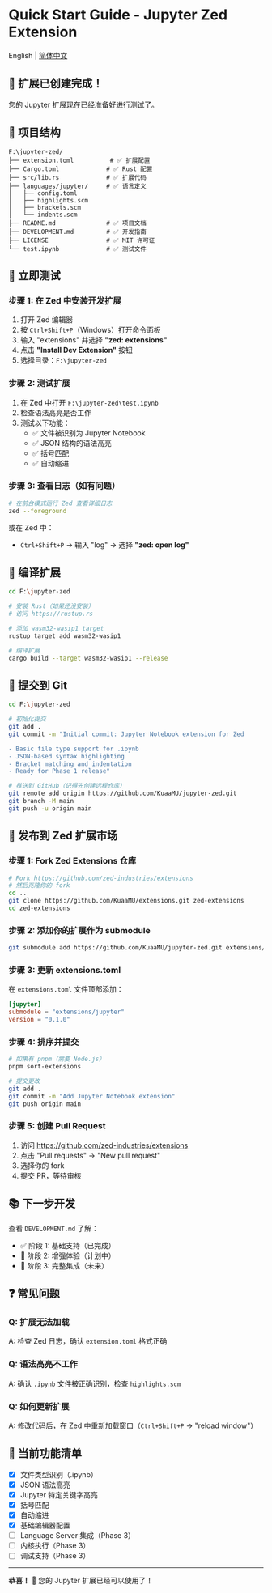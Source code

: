 # Quick Start Guide - Jupyter Zed Extension

English | [简体中文](QUICKSTART.zh-CN.md)

## 🎉 扩展已创建完成！

您的 Jupyter 扩展现在已经准备好进行测试了。

## 📁 项目结构

```
F:\jupyter-zed/
├── extension.toml          # ✅ 扩展配置
├── Cargo.toml             # ✅ Rust 配置
├── src/lib.rs             # ✅ 扩展代码
├── languages/jupyter/     # ✅ 语言定义
│   ├── config.toml
│   ├── highlights.scm
│   ├── brackets.scm
│   └── indents.scm
├── README.md              # ✅ 项目文档
├── DEVELOPMENT.md         # ✅ 开发指南
├── LICENSE                # ✅ MIT 许可证
└── test.ipynb             # ✅ 测试文件
```

## 🚀 立即测试

### 步骤 1: 在 Zed 中安装开发扩展

1. 打开 Zed 编辑器
2. 按 `Ctrl+Shift+P`（Windows）打开命令面板
3. 输入 "extensions" 并选择 **"zed: extensions"**
4. 点击 **"Install Dev Extension"** 按钮
5. 选择目录：`F:\jupyter-zed`

### 步骤 2: 测试扩展

1. 在 Zed 中打开 `F:\jupyter-zed\test.ipynb`
2. 检查语法高亮是否工作
3. 测试以下功能：
   - ✅ 文件被识别为 Jupyter Notebook
   - ✅ JSON 结构的语法高亮
   - ✅ 括号匹配
   - ✅ 自动缩进

### 步骤 3: 查看日志（如有问题）

```bash
# 在前台模式运行 Zed 查看详细日志
zed --foreground
```

或在 Zed 中：
- `Ctrl+Shift+P` → 输入 "log" → 选择 **"zed: open log"**

## 🔧 编译扩展

```bash
cd F:\jupyter-zed

# 安装 Rust（如果还没安装）
# 访问 https://rustup.rs

# 添加 wasm32-wasip1 target
rustup target add wasm32-wasip1

# 编译扩展
cargo build --target wasm32-wasip1 --release
```

## 📝 提交到 Git

```bash
cd F:\jupyter-zed

# 初始化提交
git add .
git commit -m "Initial commit: Jupyter Notebook extension for Zed

- Basic file type support for .ipynb
- JSON-based syntax highlighting
- Bracket matching and indentation
- Ready for Phase 1 release"

# 推送到 GitHub（记得先创建远程仓库）
git remote add origin https://github.com/KuaaMU/jupyter-zed.git
git branch -M main
git push -u origin main
```

## 🌟 发布到 Zed 扩展市场

### 步骤 1: Fork Zed Extensions 仓库

```bash
# Fork https://github.com/zed-industries/extensions
# 然后克隆你的 fork
cd ..
git clone https://github.com/KuaaMU/extensions.git zed-extensions
cd zed-extensions
```

### 步骤 2: 添加你的扩展作为 submodule

```bash
git submodule add https://github.com/KuaaMU/jupyter-zed.git extensions/jupyter
```

### 步骤 3: 更新 extensions.toml

在 `extensions.toml` 文件顶部添加：

```toml
[jupyter]
submodule = "extensions/jupyter"
version = "0.1.0"
```

### 步骤 4: 排序并提交

```bash
# 如果有 pnpm（需要 Node.js）
pnpm sort-extensions

# 提交更改
git add .
git commit -m "Add Jupyter Notebook extension"
git push origin main
```

### 步骤 5: 创建 Pull Request

1. 访问 https://github.com/zed-industries/extensions
2. 点击 "Pull requests" → "New pull request"
3. 选择你的 fork
4. 提交 PR，等待审核

## 📚 下一步开发

查看 `DEVELOPMENT.md` 了解：
- ✅ 阶段 1: 基础支持（已完成）
- 🔄 阶段 2: 增强体验（计划中）
- 🔄 阶段 3: 完整集成（未来）

## ❓ 常见问题

### Q: 扩展无法加载
A: 检查 Zed 日志，确认 `extension.toml` 格式正确

### Q: 语法高亮不工作
A: 确认 `.ipynb` 文件被正确识别，检查 `highlights.scm`

### Q: 如何更新扩展
A: 修改代码后，在 Zed 中重新加载窗口（`Ctrl+Shift+P` → "reload window"）

## 🎯 当前功能清单

- [x] 文件类型识别（.ipynb）
- [x] JSON 语法高亮
- [x] Jupyter 特定关键字高亮
- [x] 括号匹配
- [x] 自动缩进
- [x] 基础编辑器配置
- [ ] Language Server 集成（Phase 3）
- [ ] 内核执行（Phase 3）
- [ ] 调试支持（Phase 3）

---

**恭喜！** 🎊 您的 Jupyter 扩展已经可以使用了！
